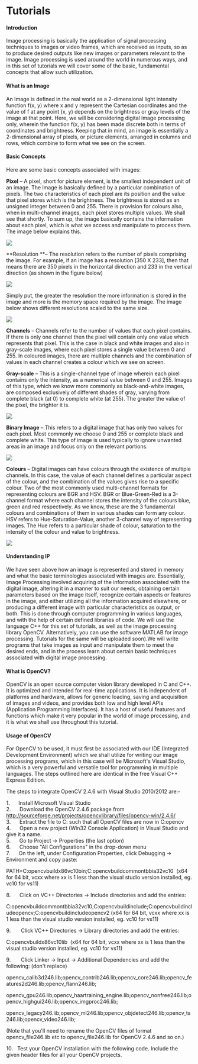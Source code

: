 # Tutorials

#### Introduction

Image processing is basically the application of signal processing techniques to images or video frames, which are received as inputs, so as to produce desired outputs like new images or parameters relevant to the image. Image processing is used around the world in numerous ways, and in this set of tutorials we will cover some of the basic, fundamental concepts that allow such utilization.

#### What is an Image

An Image is defined in the real world as a 2-dimensional light intensity function f(x, y) where x and y represent the Cartesian coordinates and the value of f at any point (x, y) depends on the brightness or gray levels of the image at that point. Here, we will be considering digital image processing only, wherein the function f(x, y) has been made discrete both in terms of coordinates and brightness. Keeping that in mind, an image is essentially a 2-dimensional array of pixels, or picture elements, arranged in columns and rows, which combine to form what we see on the screen.

#### Basic Concepts

Here are some basic concepts associated with images:

**Pixel** – A pixel, short for picture element, is the smallest independent unit of an image. The image is basically defined by a particular combination of pixels. The two characteristics of each pixel are its position and the value that pixel stores which is the brightness. The brightness is stored as an unsigned integer between 0 and 255. There is provision for colours also, when in multi-channel images, each pixel stores multiple values. We shall see that shortly. To sum up, the image basically contains the information about each pixel, which is what we access and manipulate to process them. The image below explains this.

![][1]

**Resolution **– The resolution refers to the number of pixels comprising the image. For example, if an image has a resolution [350 X 233], then that means there are 350 pixels in the horizontal direction and 233 in the vertical direction (as shown in the figure below)

![][2]

Simply put, the greater the resolution the more information is stored in the image and more is the memory space required by the image. The image below shows different resolutions scaled to the same size.

![][3]

**Channels** – Channels refer to the number of values that each pixel contains. If there is only one channel then the pixel will contain only one value which represents that pixel. This is the case in black and white images and also in gray-scale images, where each pixel stores a single value between 0 and 255. In coloured images, there are multiple channels and the combination of values in each channel creates a colour which we see on screen.

  
**Gray-scale** – This is a single-channel type of image wherein each pixel contains only the intensity, as a numerical value between 0 and 255. Images of this type, which we know more commonly as black-and-white images, are composed exclusively of different shades of gray, varying from complete black (at 0) to complete white (at 255). The greater the value of the pixel, the brighter it is.

![][4]

**Binary Image** – This refers to a digital image that has only two values for each pixel. Most commonly we choose 0 and 255 or complete black and complete white. This type of image is used typically to ignore unwanted areas in an image and focus only on the relevant portions.

![][5]

**Colours** – Digital images can have colours through the existence of multiple channels. In this case, the value of each channel defines a particular aspect of the colour, and the combination of the values gives rise to a specific colour. Two of the most commonly used multi-channel formats for representing colours are BGR and HSV. BGR or Blue-Green-Red is a 3-channel format where each channel stores the intensity of the colours blue, green and red respectively. As we know, these are the 3 fundamental colours and combinations of them in various shades can form any colour. HSV refers to Hue-Saturation-Value, another 3-channel way of representing images. The Hue refers to a particular shade of colour, saturation to the intensity of the colour and value to brightness.

![][6]

#### Understanding IP

We have seen above how an image is represented and stored in memory and what the basic terminologies associated with images are. Essentially, Image Processing involved acquiring of the information associated with the digital image, altering it in a manner to suit our needs, obtaining certain parameters based on the image itself, recognize certain aspects or features in the image, and either utilizing all the information acquired elsewhere, or producing a different image with particular characteristics as output, or both. This is done through computer programming in various languages, and with the help of certain defined libraries of code. We will use the language C++ for this set of tutorials, as well as the image processing library OpenCV. Alternatively, you can use the software MATLAB for image processing. Tutorials for the same will be uploaded soon).We will write programs that take images as input and manipulate them to meet the desired ends, and in the process learn about certain basic techniques associated with digital image processing.

#### What is OpenCV?

OpenCV is an open source computer vision library developed in C and C++. It is optimized and intended for real-time applications. It is independent of platforms and hardware, allows for generic loading, saving and acquisition of images and videos, and provides both low and high level APIs (Application Programming Interfaces). It has a host of useful features and functions which make it very popular in the world of image processing, and it is what we shall use throughout this tutorial.

#### Usage of OpenCV

For OpenCV to be used, it must first be associated with our IDE (Integrated Development Environment) which we shall utilize for writing our image processing programs, which in this case will be Microsoft's Visual Studio, which is a very powerful and versatile tool for programming in multiple languages. The steps outlined here are identical in the free Visual C++ Express Edition.

The steps to integrate OpenCV 2.4.6 with Visual Studio 2010/2012 are:-

1.      Install Microsoft Visual Studio  
2.      Download the OpenCV 2.4.6 package from http://sourceforge.net/projects/opencvlibrary/files/opencv-win/2.4.6/  
3.      Extract the file to C: such that all OpenCV files are now in C:opencv  
4.      Open a new project (Win32 Console Application) in Visual Studio and give it a name.  
5.      Go to Project -> Properties (the last option)  
6.      Choose "All Configurations" in the drop-down menu  
7.      On the left, under Configuration Properties, click Debugging -> Environment and copy paste:

PATH=C:opencvbuildx86vc10bin;C:opencvbuildcommontbbia32vc10  (x64 for 64 bit, vcxx where xx is 1 less than the visual studio version installed, eg. vc10 for vs11)

8.      Click on VC++ Directories -> Include directories and add the entries:

C:opencvbuildcommontbbia32vc10;C:opencvbuildinclude;C:opencvbuildincludeopencv;C:opencvbuildincludeopencv2 (x64 for 64 bit, vcxx where xx is 1 less than the visual studio version installed, eg. vc10 for vs11)

9.       Click VC++ Directories -> Library directories and add the entries:

C:opencvbuildx86vc10lib  (x64 for 64 bit, vcxx where xx is 1 less than the visual studio version installed, eg. vc10 for vs11)

9.       Click Linker -> Input -> Additional Dependencies and add the following: (don't replace)

opencv_calib3d246.lib;opencv_contrib246.lib;opencv_core246.lib;opencv_features2d246.lib;opencv_flann246.lib;

opencv_gpu246.lib;opencv_haartraining_engine.lib;opencv_nonfree246.lib;opencv_highgui246.lib;opencv_imgproc246.lib;

opencv_legacy246.lib;opencv_ml246.lib;opencv_objdetect246.lib;opencv_ts246.lib;opencv_video246.lib;

(Note that you'll need to rename the OpenCV files of format opencv_file246.lib etc to opencv_file246.lib for OpenCV 2.4.6 and so on.)

10.   Test your OpenCV installation with the following code. Include the given header files for all your OpenCV projects.

[1]: https://lh3.googleusercontent.com/f9V_rmykTCTCF316M2cLggJsh7kNCeKihmNtiuEYr3XZExAa5lXgSZ3LERpbYtDGece9cD6xCLvORFCFWE5jPznWjOZX3AylUgGWQUeobhsRrWw7-pM
[2]: https://lh5.googleusercontent.com/ffMI5SgBelW40jXR3TJ2kwzvSKDdfuKCDw8kO85pboGEItQQpovkvfMPLkisap9DQwBihfhYhogH97a-9PNV0XyFQK0yLOOmtSJhnJdShKRv3nu5tec
[3]: https://lh6.googleusercontent.com/ZVkW50MRpd88VAJWM6HHGNwyYW-E1VcSd1AkZ_avSsL_e7kSp--VlJOyk03k1Zxiezldq8QuBmJYog2XigLdhEmGE6a0JW7nbSfJukh9-PJ-jlkNlOQ
[4]: https://lh4.googleusercontent.com/HMb5FM2Hu_qOyad-N9ayXb7j9KkKy5bGwcM6M3eEsiQ92F0euFCbr2F1sKpuNzVRjmtfOWTQt-iL4_uSxzwGf22b9zG_66PgHEdXm1V5BhSGD-plBmg
[5]: https://lh6.googleusercontent.com/3JS4OGMgxeoUEbYq91_GTA5jAqMRmQt3JSLEW_2gCNA1wsNP9FHiuPFjhcshGlGQ4KtFrWd7wFXjI2hHzIORyYu-H49F7TduF3_mWKUpZcfkTyhy-3c
[6]: https://lh3.googleusercontent.com/-EjbNsWOytU6QlqxvZ7ZpiUZ3yegEHn8uRe_hNtvpqJAkwaOm3ioLvdqAo070ZzDU-SRI72eCg8jmBb55atfa4fdpE8c5Vx8059fE8I18f90lk2Z5_U
